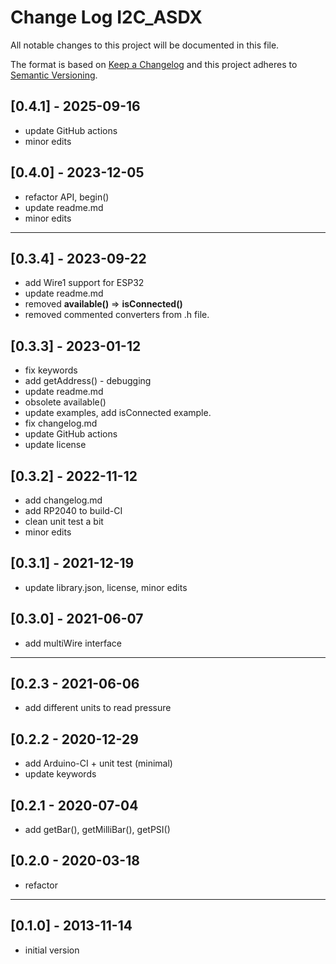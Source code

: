 # Change Log I2C_ASDX
All notable changes to this project will be documented in this file.

The format is based on [Keep a Changelog](http://keepachangelog.com/)
and this project adheres to [Semantic Versioning](http://semver.org/).


## [0.4.1] - 2025-09-16
- update GitHub actions
- minor edits

## [0.4.0] - 2023-12-05
- refactor API, begin()
- update readme.md
- minor edits

----

## [0.3.4] - 2023-09-22
- add Wire1 support for ESP32
- update readme.md
- removed **available()** => **isConnected()**
- removed commented converters from .h file.

## [0.3.3] - 2023-01-12
- fix keywords
- add getAddress() - debugging
- update readme.md
- obsolete available()
- update examples, add isConnected example.
- fix changelog.md
- update GitHub actions
- update license

## [0.3.2] - 2022-11-12
- add changelog.md
- add RP2040 to build-CI
- clean unit test a bit
- minor edits

## [0.3.1] - 2021-12-19
- update library.json, license, minor edits

## [0.3.0] - 2021-06-07
- add multiWire interface

----

## [0.2.3 - 2021-06-06
- add different units to read pressure

## [0.2.2 - 2020-12-29
- add Arduino-CI + unit test (minimal)
- update keywords

## [0.2.1 - 2020-07-04
- add getBar(), getMilliBar(), getPSI()

## [0.2.0 - 2020-03-18
- refactor

----

## [0.1.0] - 2013-11-14
- initial version

